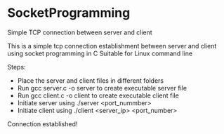 # SocketProgramming
Simple TCP connection between server and client

This is a simple tcp connection establishment between server and client using socket programming in C
Suitable for Linux command line

Steps:
* Place the server and client files in different folders
* Run gcc server.c -o server to create executable server file
* Run gcc client.c -o client to create executable client file
* Initiate server using ./server <port_nummber>
* Initiate client using ./client <server_ip> <port_number>

Connection established!
